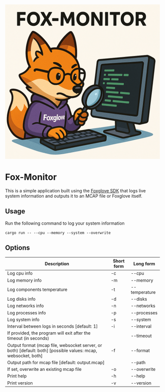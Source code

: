 <p align="center">
  <img src="./splash.png" alt="Fox-Monitor splash image" width="600"/>
</p>

# Fox-Monitor

This is a simple application built using the [Foxglove SDK](https://github.com/foxglove/foxglove-sdk/tree/main) that logs live system information and outputs it to an MCAP file or Foxglove itself.

## Usage

Run the following command to log your system information

```shell
cargo run -- --cpu --memory --system --overwrite
```

## Options

<table>
  <thead>
    <tr>
      <th>Description</th>
      <th>Short form</th>
      <th>Long form</th>
    </tr>
  </thead>
  <tbody>
      <tr>
        <td>Log cpu info</td>
        <td>-c</td>
        <td>--cpu</td>
      </tr>
      <tr>
        <td>Log memory info</td>
        <td>-m</td>
        <td>--memory</td>
      </tr>
      <tr>
        <td>Log components temperature</td>
        <td>-t</td>
        <td>--temperature</td>
      </tr>
      <tr>
        <td>Log disks info</td>
        <td>-d</td>
        <td>--disks</td>
      </tr>
      <tr>
        <td>Log networks info</td>
        <td>-n</td>
        <td>--networks</td>
      </tr>
      <tr>
        <td>Log processes info</td>
        <td>-p</td>
        <td>--processes</td>
      </tr>
      <tr>
        <td>Log system info</td>
        <td>-s</td>
        <td>--system</td>
      </tr>
      <tr>
        <td>Interval between logs in seconds [default: 1]</td>
        <td>-i <INTERVAL></td>
        <td>--interval <INTERVAL></td>
      </tr>
      <tr>
        <td>If provided, the program will exit after the timeout (in seconds)</td>
        <td></td>
        <td>--timeout <TIMEOUT></td>
      </tr>
      <tr>
        <td>Output format (mcap file, websocket server, or both) [default: both] [possible values: mcap, websocket, both]</td>
        <td>-f</td>
        <td>--format <FORMAT></td>
      </tr>
      <tr>
        <td>Output path for mcap file [default: output.mcap]</td>
        <td></td>
        <td>--path <PATH></td>
      </tr>
      <tr>
        <td>If set, overwrite an existing mcap file</td>
        <td>-o</td>
        <td>--overwrite</td>
      </tr>
      <tr>
        <td>Print help</td>
        <td>-h</td>
        <td>--help</td>
      </tr>
      <tr>
        <td>Print version</td>
        <td>-v</td>
        <td>--version</td>
      </tr>
  </tbody>
</table>